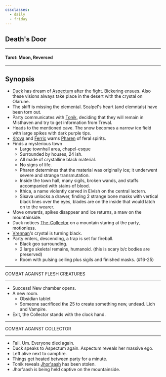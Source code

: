 ```yaml
---
cssclasses:
  - daily
  - friday
---
```

## Death's Door
***
#### Tarot: Moon, Reversed
***
## Synopsis
- [Duck](../../-Characters/-Player/Duck.md) has dream of [Aspectum](../../-Characters/Aspectum.md) after the fight. Bickering ensues. Also these visions always take place in the desert with the crystal on Olarune.
- The skiff is missing the elemental. Scalpel's heart (and elemntals) have been torn out.
- Party communicates with [Tonik](../../-Characters/Tonik.md), deciding that they will remain in Misthaven and try to get information from Treval.
- Heads to the mentioned cave. The snow becomes a narrow ice field with large spikes with dark purple tips.
- [Krova](../../-Characters/-Pharen-Family/Krova.md) and [Ferric](../../-Characters/-Pharen-Family/Ferric.md) warns [Pharen](../../-Characters/-Player/Pharen.md) of feral spirits.
- Finds a mysterious town
	- Large townhall area, chapel-esque
	- Surrounded by houses, 24 ish.
	- All made of crystalline black material.
	- No signs of life.
	- Pharen determines that the material was originally ice; it underwent severe and strange transmutation.
	- Inside the town hall, many sigils, broken wands, and staffs accompanied with stains of blood.
	- Ithica, a name violently carved in Elvish on the central lectern.
	- Sisava unlocks a drawer, finding 2 strange bone masks with vertical black lines over the eyes, blades are on the inside that would latch on to the wearer.
- Move onwards, spikes disappear and ice returns, a maw on the mountainside.
- Duck notices [The-Collector](../../-Characters/The-Collector.md) on a mountain staring at the party, motionless.
- [Vrennan](../../-Characters/Vrennan.md)'s crystal is turning black.
- Party enters, descending, a trap is set for fireball.
	- Black goo surrounding.
	- 2 large skeletal remains, humanoid. (this is scary b/c bodies are preserved)
	- Room with pulsing ceiling plus sigils and finished masks. (#16-25)

***
COMBAT AGAINST FLESH CREATURES
***
- Success! New chamber opens.
- A new room.
	- Obsidian tablet
	- Someone sacrificed the 25 to create something new, undead. Lich and Vampire.
- Exit, the Collector stands with the clock hand.

***
COMBAT AGAINST COLLECTOR
***
- Fail. Um. Everyone died again.
- Duck speaks to Aspectum again. Aspectum reveals her massive ego.
- Left alive next to campfire.
- Things get heated between party for a minute.
- Tonik reveals [Jhor'aash](../../-Characters/Jhor'aash.md) has been stolen.
- Jhor'aash is being held captive on the mountainside.